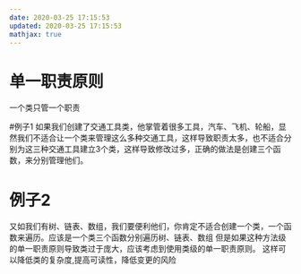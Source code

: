 ```yaml
---
date: 2020-03-25 17:15:53
updated: 2020-03-25 17:15:53
mathjax: true
---
```


# 单一职责原则
 一个类只管一个职责

<!--more-->
#例子1
如果我们创建了交通工具类，他掌管着很多工具，汽车、飞机、轮船，显然我们不适合让一个类来管理这么多种交通工具，这样导致职责太多，也不适合分别为这三种交通工具建立3个类，这样导致修改过多，正确的做法是创建三个函数，来分别管理他们。
# 例子2
 又如我们有树、链表、数组，我们要便利他们，你肯定不适合创建一个类，一个函数来遍历。应该是一个类三个函数分别遍历树、链表、数组
 但是如果这种方法级的单一职责原则导致类过于庞大，应该考虑到使用类级的单一职责原则。
 这样可以降低类的复杂度,提高可读性，降低变更的风险